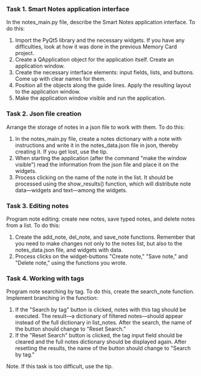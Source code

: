 ### Task 1. Smart Notes application interface
In the notes_main.py file, describe the Smart Notes application interface. To do this:

1. Import the PyQt5 library and the necessary widgets. If you have any difficulties, look at how it was done in the previous Memory Card project.
2. Create a QApplication object for the application itself. Create an application window.
3. Create the necessary interface elements: input fields, lists, and buttons. Come up with clear names for them.
4. Position all the objects along the guide lines. Apply the resulting layout to the application window.
5. Make the application window visible and run the application.

### Task 2. Json file creation
Arrange the storage of notes in a json file to work with them. To do this:

1. In the notes_main.py file, create a notes dictionary with a note with instructions and write it in the notes_data.json file in json, thereby creating it. If you get lost, use the tip.
2. When starting the application (after the command "make the window visible") read the information from the json file and place it on the widgets.
3. Process clicking on the name of the note in the list. It should be processed using the show_results() function, which will distribute note data—widgets and text—among the widgets.

### Task 3. Editing notes
Program note editing: create new notes, save typed notes, and delete notes from a list. To do this:

1) Create the add_note, del_note, and save_note functions. Remember that you need to make changes not only to the notes list, but also to the notes_data.json file, and widgets with data.
2) Process clicks on the widget-buttons "Create note," "Save note," and "Delete note," using the functions you wrote.

### Task 4. Working with tags
Program note searching by tag. To do this, create the search_note function. Implement branching in the function:

1) If the "Search by tag" button is clicked, notes with this tag should be executed. The result—a dictionary of filtered notes—should appear instead of the full dictionary in list_notes. After the search, the name of the button should change to "Reset Search."
2) If the "Reset Search" button is clicked, the tag input field should be cleared and the full notes dictionary should be displayed again. After resetting the results, the name of the button should change to "Search by tag."

Note. If this task is too difficult, use the tip.

